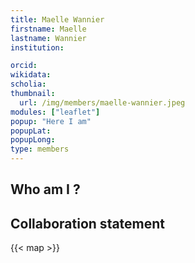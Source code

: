 ```yaml
---
title: Maelle Wannier
firstname: Maelle
lastname: Wannier
institution: 

orcid: 
wikidata: 
scholia: 
thumbnail:
  url: /img/members/maelle-wannier.jpeg
modules: ["leaflet"]
popup: "Here I am"
popupLat: 
popupLong: 
type: members
---
```


## Who am I ?

## Collaboration statement

{{< map >}}
